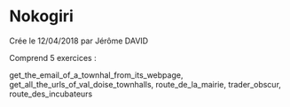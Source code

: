 # Nokogiri

Crée le 12/04/2018 par Jérôme DAVID

Comprend 5 exercices :

 get_the_email_of_a_townhal_from_its_webpage, 
 get_all_the_urls_of_val_doise_townhalls, 
 route_de_la_mairie, 
 trader_obscur, 
 route_des_incubateurs
